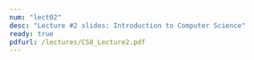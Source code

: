 ```yaml
---
num: "lect02"
desc: "Lecture #2 slides: Introduction to Computer Science"
ready: true
pdfurl: /lectures/CS8_Lecture2.pdf
---
```


